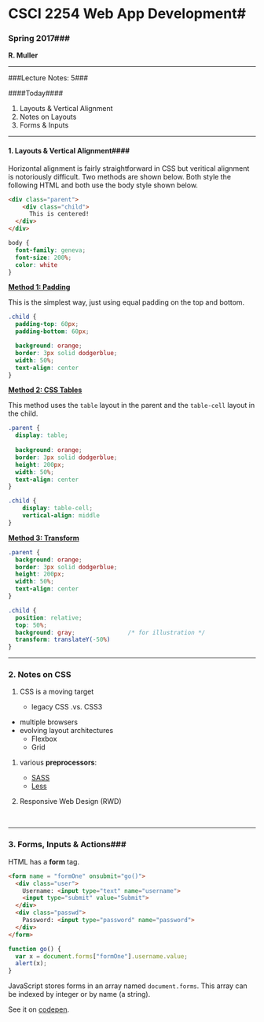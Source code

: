 # CSCI 2254 Web App Development#

### Spring 2017###

**R. Muller**

---

###Lecture Notes: 5###

####Today####

1. Layouts & Vertical Alignment
2. Notes on Layouts
3. Forms & Inputs

---

#### 1. Layouts & Vertical Alignment####

Horizontal alignment is fairly straightforward in CSS but veritical alignment is notoriously difficult. Two methods are shown below. Both style the following HTML and both use the body style shown below.

```html
<div class="parent">
    <div class="child">
      This is centered!
  </div>
</div>
```

```css
body {
  font-family: geneva;
  font-size: 200%;
  color: white
}
```

**[Method 1: Padding](http://codepen.io/robertmuller/pen/Ndyzgy/)**

This is the simplest way, just using equal padding on the top and bottom.

```css
.child {
  padding-top: 60px;
  padding-bottom: 60px;

  background: orange;
  border: 3px solid dodgerblue;
  width: 50%;
  text-align: center
}
```


**[Method 2: CSS Tables](http://codepen.io/robertmuller/pen/ggvjqE)**

This method uses the `table` layout in the parent and the `table-cell` layout in the child.

```css
.parent {
  display: table;
  
  background: orange;
  border: 3px solid dodgerblue;
  height: 200px;
  width: 50%;
  text-align: center
}

.child {
    display: table-cell;
    vertical-align: middle
}
```

**[Method 3: Transform](http://codepen.io/robertmuller/pen/bgLKOj)**

```css
.parent {
  background: orange;
  border: 3px solid dodgerblue;
  height: 200px;
  width: 50%;
  text-align: center
}

.child {
  position: relative;
  top: 50%;
  background: gray;               /* for illustration */
  transform: translateY(-50%)
}
```



------

### 2. Notes on CSS

1. CSS is a moving target

   - legacy CSS .vs. CSS3


- multiple browsers
- evolving layout architectures
     - Flexbox
     - Grid

1.    various **preprocessors**:
      - [SASS](http://sass-lang.com/)
      - [Less](http://lesscss.org/)

2.    Responsive Web Design (RWD)

      ​

---

### 3. Forms, Inputs & Actions###

HTML has a **form** tag. 

```html
<form name = "formOne" onsubmit="go()">
  <div class="user">
    Username: <input type="text" name="username">
    <input type="submit" value="Submit">
  </div>
  <div class="passwd">
    Password: <input type="password" name="password">
  </div>
</form>
```

```javascript
function go() {
  var x = document.forms["formOne"].username.value;
  alert(x);
}
```

JavaScript stores forms in an array named `document.forms`. This array can be indexed by integer or by name (a string).  

See it on [codepen](http://codepen.io/robertmuller/details/dNdqzr/).